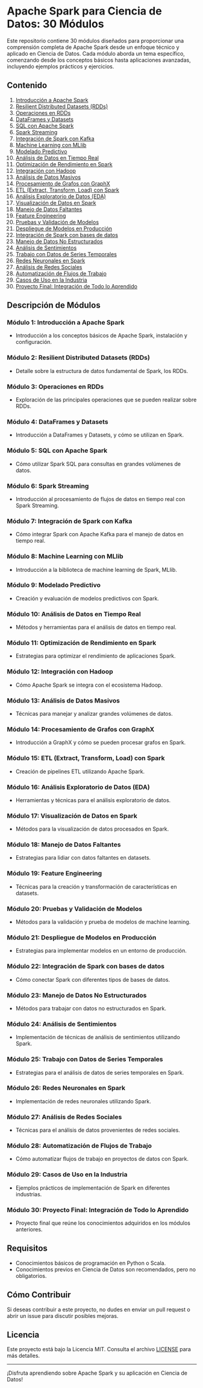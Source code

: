 # Apache Spark para Ciencia de Datos: 30 Módulos

Este repositorio contiene 30 módulos diseñados para proporcionar una comprensión completa de Apache Spark desde un enfoque técnico y aplicado en Ciencia de Datos. Cada módulo aborda un tema específico, comenzando desde los conceptos básicos hasta aplicaciones avanzadas, incluyendo ejemplos prácticos y ejercicios.

## Contenido

1. [Introducción a Apache Spark](https://github.com/seminarioA/apacheSpark/blob/42985932c4a9f94a5d512def8a1195226ae8d2c7/M%C3%B3dulo%201%3A%20Introducci%C3%B3n%20a%20Apache%20Spark.md)
2. [Resilient Distributed Datasets (RDDs)](#módulo-2-resilient-distributed-datasets-rdds)
3. [Operaciones en RDDs](#módulo-3-operaciones-en-rdds)
4. [DataFrames y Datasets](#módulo-4-dataframes-y-datasets)
5. [SQL con Apache Spark](#módulo-5-sql-con-apache-spark)
6. [Spark Streaming](#módulo-6-spark-streaming)
7. [Integración de Spark con Kafka](#módulo-7-integración-de-spark-con-kafka)
8. [Machine Learning con MLlib](#módulo-8-machine-learning-con-mllib)
9. [Modelado Predictivo](#módulo-9-modelado-predictivo)
10. [Análisis de Datos en Tiempo Real](#módulo-10-análisis-de-datos-en-tiempo-real)
11. [Optimización de Rendimiento en Spark](#módulo-11-optimización-de-rendimiento-en-spark)
12. [Integración con Hadoop](#módulo-12-integración-con-hadoop)
13. [Análisis de Datos Masivos](#módulo-13-análisis-de-datos-masivos)
14. [Procesamiento de Grafos con GraphX](#módulo-14-procesamiento-de-grafos-con-graphx)
15. [ETL (Extract, Transform, Load) con Spark](#módulo-15-etl-extract-transform-load-con-spark)
16. [Análisis Exploratorio de Datos (EDA)](#módulo-16-análisis-exploratorio-de-datos-eda)
17. [Visualización de Datos en Spark](#módulo-17-visualización-de-datos-en-spark)
18. [Manejo de Datos Faltantes](#módulo-18-manejo-de-datos-faltantes)
19. [Feature Engineering](#módulo-19-feature-engineering)
20. [Pruebas y Validación de Modelos](#módulo-20-pruebas-y-validación-de-modelos)
21. [Despliegue de Modelos en Producción](#módulo-21-despliegue-de-modelos-en-producción)
22. [Integración de Spark con bases de datos](#módulo-22-integración-de-spark-con-bases-de-datos)
23. [Manejo de Datos No Estructurados](#módulo-23-manejo-de-datos-no-estructurados)
24. [Análisis de Sentimientos](#módulo-24-análisis-de-sentimientos)
25. [Trabajo con Datos de Series Temporales](#módulo-25-trabajo-con-datos-de-series-temporales)
26. [Redes Neuronales en Spark](#módulo-26-redes-neuronales-en-spark)
27. [Análisis de Redes Sociales](#módulo-27-análisis-de-redes-sociales)
28. [Automatización de Flujos de Trabajo](#módulo-28-automatización-de-flujos-de-trabajo)
29. [Casos de Uso en la Industria](#módulo-29-casos-de-uso-en-la-industria)
30. [Proyecto Final: Integración de Todo lo Aprendido](#módulo-30-proyecto-final-integración-de-todo-lo-aprendido)

## Descripción de Módulos

### Módulo 1: Introducción a Apache Spark
- Introducción a los conceptos básicos de Apache Spark, instalación y configuración.

### Módulo 2: Resilient Distributed Datasets (RDDs)
- Detalle sobre la estructura de datos fundamental de Spark, los RDDs.

### Módulo 3: Operaciones en RDDs
- Exploración de las principales operaciones que se pueden realizar sobre RDDs.

### Módulo 4: DataFrames y Datasets
- Introducción a DataFrames y Datasets, y cómo se utilizan en Spark.

### Módulo 5: SQL con Apache Spark
- Cómo utilizar Spark SQL para consultas en grandes volúmenes de datos.

### Módulo 6: Spark Streaming
- Introducción al procesamiento de flujos de datos en tiempo real con Spark Streaming.

### Módulo 7: Integración de Spark con Kafka
- Cómo integrar Spark con Apache Kafka para el manejo de datos en tiempo real.

### Módulo 8: Machine Learning con MLlib
- Introducción a la biblioteca de machine learning de Spark, MLlib.

### Módulo 9: Modelado Predictivo
- Creación y evaluación de modelos predictivos con Spark.

### Módulo 10: Análisis de Datos en Tiempo Real
- Métodos y herramientas para el análisis de datos en tiempo real.

### Módulo 11: Optimización de Rendimiento en Spark
- Estrategias para optimizar el rendimiento de aplicaciones Spark.

### Módulo 12: Integración con Hadoop
- Cómo Apache Spark se integra con el ecosistema Hadoop.

### Módulo 13: Análisis de Datos Masivos
- Técnicas para manejar y analizar grandes volúmenes de datos.

### Módulo 14: Procesamiento de Grafos con GraphX
- Introducción a GraphX y cómo se pueden procesar grafos en Spark.

### Módulo 15: ETL (Extract, Transform, Load) con Spark
- Creación de pipelines ETL utilizando Apache Spark.

### Módulo 16: Análisis Exploratorio de Datos (EDA)
- Herramientas y técnicas para el análisis exploratorio de datos.

### Módulo 17: Visualización de Datos en Spark
- Métodos para la visualización de datos procesados en Spark.

### Módulo 18: Manejo de Datos Faltantes
- Estrategias para lidiar con datos faltantes en datasets.

### Módulo 19: Feature Engineering
- Técnicas para la creación y transformación de características en datasets.

### Módulo 20: Pruebas y Validación de Modelos
- Métodos para la validación y prueba de modelos de machine learning.

### Módulo 21: Despliegue de Modelos en Producción
- Estrategias para implementar modelos en un entorno de producción.

### Módulo 22: Integración de Spark con bases de datos
- Cómo conectar Spark con diferentes tipos de bases de datos.

### Módulo 23: Manejo de Datos No Estructurados
- Métodos para trabajar con datos no estructurados en Spark.

### Módulo 24: Análisis de Sentimientos
- Implementación de técnicas de análisis de sentimientos utilizando Spark.

### Módulo 25: Trabajo con Datos de Series Temporales
- Estrategias para el análisis de datos de series temporales en Spark.

### Módulo 26: Redes Neuronales en Spark
- Implementación de redes neuronales utilizando Spark.

### Módulo 27: Análisis de Redes Sociales
- Técnicas para el análisis de datos provenientes de redes sociales.

### Módulo 28: Automatización de Flujos de Trabajo
- Cómo automatizar flujos de trabajo en proyectos de datos con Spark.

### Módulo 29: Casos de Uso en la Industria
- Ejemplos prácticos de implementación de Spark en diferentes industrias.

### Módulo 30: Proyecto Final: Integración de Todo lo Aprendido
- Proyecto final que reúne los conocimientos adquiridos en los módulos anteriores.

## Requisitos
- Conocimientos básicos de programación en Python o Scala.
- Conocimientos previos en Ciencia de Datos son recomendados, pero no obligatorios.

## Cómo Contribuir
Si deseas contribuir a este proyecto, no dudes en enviar un pull request o abrir un issue para discutir posibles mejoras.

## Licencia
Este proyecto está bajo la Licencia MIT. Consulta el archivo [LICENSE](LICENSE) para más detalles.

---

¡Disfruta aprendiendo sobre Apache Spark y su aplicación en Ciencia de Datos!
